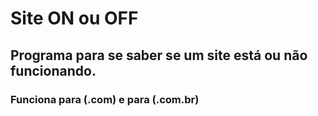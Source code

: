 # Site ON ou OFF
## Programa para se saber se um site está ou não funcionando.
### Funciona para (.com) e para (.com.br)
